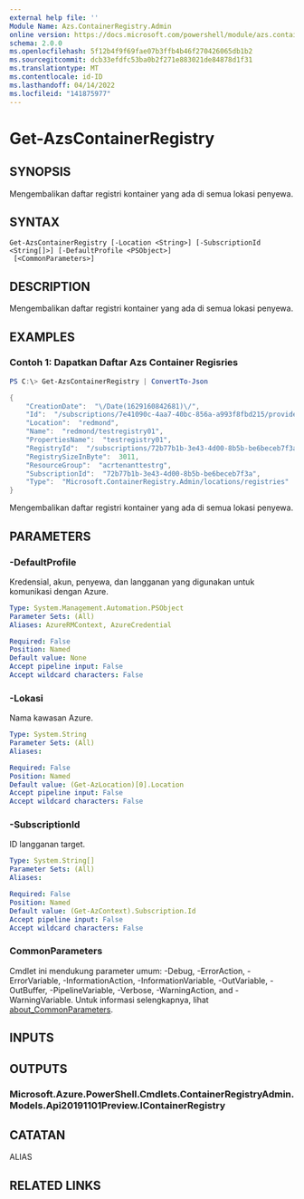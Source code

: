 ```yaml
---
external help file: ''
Module Name: Azs.ContainerRegistry.Admin
online version: https://docs.microsoft.com/powershell/module/azs.containerregistry.admin/get-azscontainerregistry
schema: 2.0.0
ms.openlocfilehash: 5f12b4f9f69fae07b3ffb4b46f270426065db1b2
ms.sourcegitcommit: dcb33efdfc53ba0b2f271e883021de84878d1f31
ms.translationtype: MT
ms.contentlocale: id-ID
ms.lasthandoff: 04/14/2022
ms.locfileid: "141875977"
---
```

# Get-AzsContainerRegistry

## SYNOPSIS
Mengembalikan daftar registri kontainer yang ada di semua lokasi penyewa.

## SYNTAX

```
Get-AzsContainerRegistry [-Location <String>] [-SubscriptionId <String[]>] [-DefaultProfile <PSObject>]
 [<CommonParameters>]
```

## DESCRIPTION
Mengembalikan daftar registri kontainer yang ada di semua lokasi penyewa.

## EXAMPLES

### Contoh 1: Dapatkan Daftar Azs Container Regisries
```powershell
PS C:\> Get-AzsContainerRegistry | ConvertTo-Json

{
    "CreationDate":  "\/Date(1629160842681)\/",
    "Id":  "/subscriptions/7e41090c-4aa7-40bc-856a-a993f8fbd215/providers/Microsoft.ContainerRegistry.Admin/locations/redmond/registries/testregistry01",
    "Location":  "redmond",
    "Name":  "redmond/testregistry01",
    "PropertiesName":  "testregistry01",
    "RegistryId":  "/subscriptions/72b77b1b-3e43-4d00-8b5b-be6beceb7f3a/resourceGroups/acrtenanttestrg/providers/Microsoft.ContainerRegistry/registries/testregistry01",
    "RegistrySizeInByte":  3011,
    "ResourceGroup":  "acrtenanttestrg",
    "SubscriptionId":  "72b77b1b-3e43-4d00-8b5b-be6beceb7f3a",
    "Type":  "Microsoft.ContainerRegistry.Admin/locations/registries"
}
```

Mengembalikan daftar registri kontainer yang ada di semua lokasi penyewa.

## PARAMETERS

### -DefaultProfile
Kredensial, akun, penyewa, dan langganan yang digunakan untuk komunikasi dengan Azure.

```yaml
Type: System.Management.Automation.PSObject
Parameter Sets: (All)
Aliases: AzureRMContext, AzureCredential

Required: False
Position: Named
Default value: None
Accept pipeline input: False
Accept wildcard characters: False
```

### -Lokasi
Nama kawasan Azure.

```yaml
Type: System.String
Parameter Sets: (All)
Aliases:

Required: False
Position: Named
Default value: (Get-AzLocation)[0].Location
Accept pipeline input: False
Accept wildcard characters: False
```

### -SubscriptionId
ID langganan target.

```yaml
Type: System.String[]
Parameter Sets: (All)
Aliases:

Required: False
Position: Named
Default value: (Get-AzContext).Subscription.Id
Accept pipeline input: False
Accept wildcard characters: False
```

### CommonParameters
Cmdlet ini mendukung parameter umum: -Debug, -ErrorAction, -ErrorVariable, -InformationAction, -InformationVariable, -OutVariable, -OutBuffer, -PipelineVariable, -Verbose, -WarningAction, and -WarningVariable. Untuk informasi selengkapnya, lihat [about_CommonParameters](http://go.microsoft.com/fwlink/?LinkID=113216).

## INPUTS

## OUTPUTS

### Microsoft.Azure.PowerShell.Cmdlets.ContainerRegistryAdmin.Models.Api20191101Preview.IContainerRegistry

## CATATAN

ALIAS

## RELATED LINKS

